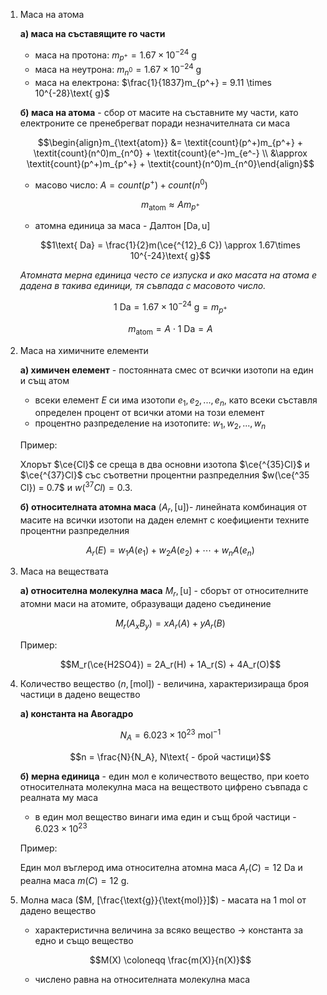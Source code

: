 1. Маса на атома
	
	**а) маса на съставящите го части**
	- маса на протона: $m_{p^+} = 1.67 \times 10^{-24}\text{ g}$
	- маса на неутрона: $m_{n^0} = 1.67 \times 10^{-24}\text{ g}$
	- маса на електрона: $\frac{1}{1837}m_{p^+} = 9.11 \times 10^{-28}\text{ g}$
	
	**б) маса на атома** - сбор от масите на съставните му части, като електроните се пренебрегват поради незначителната си маса
	
	$$\begin{align}m_{\text{atom}} &= \textit{count}(p^+)m_{p^+} + \textit{count}(n^0)m_{n^0} + \textit{count}(e^-)m_{e^-} \\ &\approx \textit{count}(p^+)m_{p^+} + \textit{count}(n^0)m_{n^0}\end{align}$$
	
	- масово число: $A = \textit{count}(p^+) + \textit{count}(n^0)$
	
	$$m_{\text{atom}} \approx Am_{p^+}$$
	
	- атомна единица за маса - Далтон $[\text{Da}, \text{u}]$
	
	$$1\text{ Da} = \frac{1}{2}m(\ce{^{12}_6 C}) \approx 1.67\times 10^{-24}\text{ g}$$
	
	*Атомната мерна единица често се изпуска и ако масата на атома е дадена в такива единици, тя съвпада с масовото число.*
	
	$$1\text{ Da} = 1.67\times 10^{-24}\text{ g} = m_{p^+}$$
	
	$$m_{\text{atom}} = A\cdot 1\text{ Da} = A$$

2. Маса на химичните елементи
	
	**а) химичен елемент** - постоянната смес от всички изотопи на един и същ атом
	- всеки елемент $E$ си има изотопи $e_1, e_2, ..., e_n$, като всеки съставля определен процент от всички атоми на този елемент
	- процентно разпределение на изотопите: $w_1, w_2, ..., w_n$
	
	Пример:
	
	Хлорът $\ce{Cl}$ се среща в два основни изотопа $\ce{^{35}Cl}$ и $\ce{^{37}Cl}$ със съответни процентни разпределния $w(\ce{^35 Cl}) = 0.7$ и $w(^{37} Cl) = 0.3$.
	
	**б) относителната атомна маса** ($A_r, [\text{u}]$)- линейната комбинация от масите на всички изотопи на даден елемнт с коефициенти техните процентни разпределния
	
	$$A_r(E) = w_1A(e_1) + w_2A(e_2) + \cdots + w_nA(e_n)$$

3. Маса на веществата 
	
	**а) относителна молекулна маса** $M_r, [\text{u}]$ - сборът от относителните атомни маси на атомите, образуващи дадено съединение
	
	$$M_r(A_xB_y) = xA_r(A) + yA_r(B)$$
	
	Пример: 
	
	$$M_r(\ce{H2SO4}) = 2A_r(H) + 1A_r(S) + 4A_r(O)$$

4. Количество вещество ($n, [\text{mol}]$) - величина, характеризираща броя частици в дадено вещество
	
	**а) константа на Авогадро**
	
	$$N_A = 6.023\times 10^{23} \text{ mol}^{-1}$$
	
	$$n = \frac{N}{N_A}, N\text{ - брой частици}$$
	
	**б) мерна единица** - един мол е количеството вещество, при което относителната молекулна маса на веществото цифрено съвпада с реалната му маса 
	- в един мол вещество винаги има един и същ брой частици - $6.023 \times 10^{23}$
	
	Пример: 
	
	Един мол въглерод има относителна атомна маса $A_r(C) = 12\text{ Da}$ и реална маса $m(C) = 12\text{ g}$.

5. Молна маса ($M, [\frac{\text{g}}{\text{mol}}]$) - масата на 1 mol от дадено вещество
	- характеристична величина за всяко вещество -> константа за едно и също вещество
	
	$$M(X) \coloneqq \frac{m(X)}{n(X)}$$


	- числено равна на относителната молекулна маса

